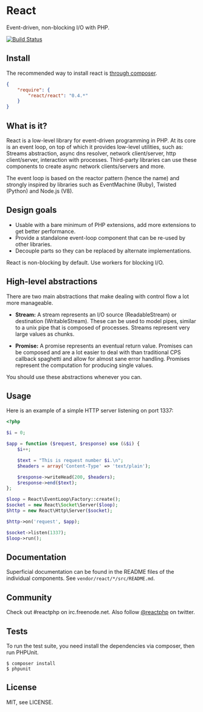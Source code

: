 # React

Event-driven, non-blocking I/O with PHP.

[![Build Status](https://secure.travis-ci.org/reactphp/react.png?branch=split)](http://travis-ci.org/reactphp/react)

## Install

The recommended way to install react is [through composer](http://getcomposer.org).

```JSON
{
    "require": {
        "react/react": "0.4.*"
    }
}
```

## What is it?

React is a low-level library for event-driven programming in PHP. At its core
is an event loop, on top of which it  provides low-level utilities, such as:
Streams abstraction, async dns resolver, network client/server, http
client/server, interaction with processes. Third-party libraries can use these
components to create async network clients/servers and more.

The event loop is based on the reactor pattern (hence the name) and strongly
inspired by libraries such as EventMachine (Ruby), Twisted (Python) and
Node.js (V8).

## Design goals

* Usable with a bare minimum of PHP extensions, add more extensions to get better performance.
* Provide a standalone event-loop component that can be re-used by other libraries.
* Decouple parts so they can be replaced by alternate implementations.

React is non-blocking by default. Use workers for blocking I/O.

## High-level abstractions

There are two main abstractions that make dealing with control flow a lot more
manageable.

* **Stream:** A stream represents an I/O source (ReadableStream) or
  destination (WritableStream). These can be used to model pipes, similar
  to a unix pipe that is composed of processes. Streams represent very large
  values as chunks.

* **Promise:** A promise represents an eventual return value. Promises can be
  composed and are a lot easier to deal with than traditional CPS callback
  spaghetti and allow for almost sane error handling. Promises represent the
  computation for producing single values.

You should use these abstractions whenever you can.

## Usage

Here is an example of a simple HTTP server listening on port 1337:
```php
<?php

$i = 0;

$app = function ($request, $response) use (&$i) {
    $i++;

    $text = "This is request number $i.\n";
    $headers = array('Content-Type' => 'text/plain');

    $response->writeHead(200, $headers);
    $response->end($text);
};

$loop = React\EventLoop\Factory::create();
$socket = new React\Socket\Server($loop);
$http = new React\Http\Server($socket);

$http->on('request', $app);

$socket->listen(1337);
$loop->run();
```

## Documentation

Superficial documentation can be found in the README files of the individual
components. See `vendor/react/*/src/README.md`.

## Community

Check out #reactphp on irc.freenode.net. Also follow
[@reactphp](https://twitter.com/reactphp) on twitter.

## Tests

To run the test suite, you need install the dependencies via composer, then
run PHPUnit.

    $ composer install
    $ phpunit

## License

MIT, see LICENSE.
